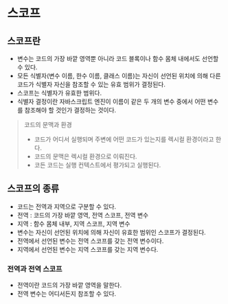 # 스코프

## 스코프란

- 변수는 코드의 가장 바깥 영역뿐 아니라 코드 블록이나 함수 몸체 내에서도 선언할 수 있다.
- 모든 식별자(변수 이름, 한수 이름, 클래스 이름)는 자신이 선언된 위치에 의해 다른 코드가 식별자 자신을 참조할 수 있는 유효 범위가 결정된다.
- 스코프는 식별자가 유효한 범위다.
- 식별자 결정이란 자바스크립트 엔진이 이름이 같은 두 개의 변수 중에서 어떤 변수를 참조해야 할 것인가 결정하는 것이다.

> 코드의 문맥과 환경
>
> - 코드가 어디서 실행되며 주변에 어떤 코드가 있는지를 렉시컬 환경이라고 한다.
> - 코드의 문맥은 렉시컬 환경으로 이뤄진다.
> - 코든 코드는 실행 컨텍스트에서 평가되고 실행된다.

## 스코프의 종류

- 코드는 전역과 지역으로 구분할 수 있다.
- 전역 : 코드의 가장 바깥 영역, 전역 스코프, 전역 변수
- 지역 : 함수 몸체 내부, 지역 스코프, 지역 변수
- 변수는 자신이 선언된 위치에 의해 자신이 유효한 범위인 스코프가 결정된다.
- 전역에서 선언된 변수는 전역 스코프를 갖는 전역 변수이다.
- 지역에서 선언된 변수는 지역 스코프를 갖는 지역 변수다.

### 전역과 전역 스코프

- 전역이란 코드의 가장 바깥 영역을 말한다.
- 전역 변수는 어디서든지 참조할 수 있다.
